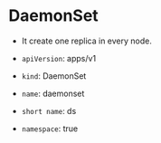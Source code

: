 # <b>DaemonSet</b>
- It create one replica in every node.

- `apiVersion`: apps/v1
- `kind`: DaemonSet
- `name`: daemonset
- `short name`: ds
- `namespace`: true